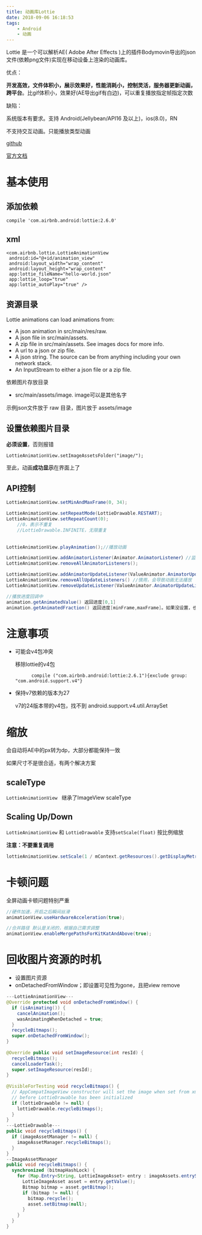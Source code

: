 ```yaml
---
title: 动画库Lottie
date: 2018-09-06 16:18:53
tags: 
	- Android
	- 动画
---
```


Lottie 是一个可以解析AE( Adobe After Effects )上的插件Bodymovin导出的json文件(依赖png文件)实现在移动设备上渲染的动画库。

优点：

**开发高效，文件体积小，展示效果好，性能消耗小，控制灵活，服务器更新动画，跨平台**。比gif体积小，效果好(AE导出gif有白边)，可以重复播放指定帧指定次数

缺陷：

系统版本有要求。支持 Android(Jellybean/API16 及以上)，ios(8.0)，RN

不支持交互动画。只能播放类型动画

[github](https://github.com/airbnb/lottie-android)

[官方文档](http://airbnb.io/lottie/android/android.html)

# 基本使用 #

## 添加依赖 ##

	compile 'com.airbnb.android:lottie:2.6.0'

## xml ##
	
	<com.airbnb.lottie.LottieAnimationView
     android:id="@+id/animation_view"
     android:layout_width="wrap_content"
     android:layout_height="wrap_content"
     app:lottie_fileName="hello-world.json"
     app:lottie_loop="true"
     app:lottie_autoPlay="true" />
    
## 资源目录 ##
 
 Lottie animations can load animations from:

- A json animation in src/main/res/raw.
- A json file in src/main/assets.
- A zip file in src/main/assets. See images docs for more info.
- A url to a json or zip file.
- A json string. The source can be from anything including your own network stack.
- An InputStream to either a json file or a zip file.

依赖图片存放目录

- src/main/assets/image. image可以是其他名字

示例json文件放于 raw 目录，图片放于 assets/image

## 设置依赖图片目录 ##

**必须设置**，否则报错

	LottieAnimationView.setImageAssetsFolder("image/");

至此，动画**成功显示**在界面上了

## API控制 ##

```java
LottieAnimationView.setMinAndMaxFrame(0, 34);

LottieAnimationView.setRepeatMode(LottieDrawable.RESTART);
LottieAnimationView.setRepeatCount(0);
	//0，表示不重复
	//LottieDrawable.INFINITE，无限重复
	
	
LottieAnimationView.playAnimation();//播放动画

LottieAnimationView.addAnimatorListener(Animator.AnimatorListener）//监听动画状态
LottieAnimationView.removeAllAnimatorListeners();

LottieAnimationView.addAnimatorUpdateListener(ValueAnimator.AnimatorUpdateListener)//监听播放进度
LottieAnimationView.removeAllUpdateListeners() //慎用，会导致动画无法播放
LottieAnimationView.removeUpdateListener(ValueAnimator.AnimatorUpdateListener)

//播放进度回调中
animation.getAnimatedValue() 返回进度[0,1]
animation.getAnimatedFraction() 返回进度[minFrame,maxFrame]。如果没设置，也是返回[0,1]
```
# 注意事项

- 可能会v4包冲突
		
	移除lottie的v4包
		
			compile ("com.airbnb.android:lottie:2.6.1"){exclude group: "com.android.support.v4"}
			
- 保持v7依赖的版本为27

	v7的24版本带的v4包，找不到 android.support.v4.util.ArraySet

# 缩放

会自动将AE中的px转为dp，大部分都能保持一致

如果尺寸不是很合适，有两个解决方案

## scaleType

`LottieAnimationView ` 继承了ImageView scaleType

## Scaling Up/Down

`LottieAnimationView` 和 `LottieDrawable` 支持`setScale(float)` 按比例缩放

**注意：不要重复调用**

```java
lottieAnimationView.setScale(1 / mContext.getResources().getDisplayMetrics().density);
```

# 卡顿问题

全屏动画卡顿问题特别严重

```java
//硬件加速，开启之后瞬间丝滑
animationView.useHardwareAcceleration(true);

//合并路径 默认是关闭的，根据自己需求调整
animationView.enableMergePathsForKitKatAndAbove(true);
```

# 回收图片资源的时机

- 设置图片资源
- onDetachedFromWindow；即设置可见性为gone，且把view remove

```java
---LottieAnimationView---
@Override protected void onDetachedFromWindow() {
  if (isAnimating()) {
    cancelAnimation();
    wasAnimatingWhenDetached = true;
  }
  recycleBitmaps();
  super.onDetachedFromWindow();
}
  
@Override public void setImageResource(int resId) {
  recycleBitmaps();
  cancelLoaderTask();
  super.setImageResource(resId);
}
  
@VisibleForTesting void recycleBitmaps() {
  // AppCompatImageView constructor will set the image when set from xml
  // before LottieDrawable has been initialized
  if (lottieDrawable != null) {
    lottieDrawable.recycleBitmaps();
  }
}
---LottieDrawable---
public void recycleBitmaps() {
  if (imageAssetManager != null) {
    imageAssetManager.recycleBitmaps();
  }
}
--ImageAssetManager
public void recycleBitmaps() {
  synchronized (bitmapHashLock) {
    for (Map.Entry<String, LottieImageAsset> entry : imageAssets.entrySet()) {
      LottieImageAsset asset = entry.getValue();
      Bitmap bitmap = asset.getBitmap();
      if (bitmap != null) {
        bitmap.recycle();
        asset.setBitmap(null);
      }
    }
  }
}
```